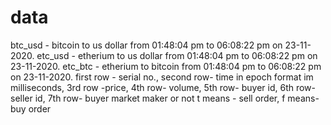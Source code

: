 # data 
btc_usd - bitcoin to us dollar from 01:48:04 pm to 06:08:22 pm on 23-11-2020.
etc_usd - etherium to us dollar from 01:48:04 pm to 06:08:22 pm on 23-11-2020.
etc_btc - etherium to bitcoin from 01:48:04 pm to 06:08:22 pm on 23-11-2020.
first row - serial no., second row- time in epoch format im milliseconds, 3rd row -price, 4th row- volume, 5th row- buyer id, 6th row- seller id, 7th row- buyer market maker or not
t means - sell order, f means- buy order
